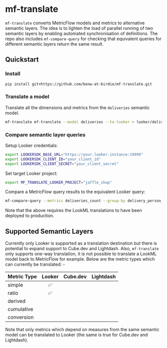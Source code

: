 # mf-translate

`mf-translate` converts MetricFlow models and metrics to alternative semantic layers. The idea is to lighten the load of parallel running of two semantic layers by enabling automated synchronisation of definitions. The repo also includes `mf-compare-query` for checking that equivalent queries for different semantic layers return the same result.

## Quickstart

### Install
```sh
pip install git+https://github.com/benw-at-birdie/mf-translate.git
```

### Translate a model
Translate all the dimensions and metrics from the `deliveries` semantic model.
```bash
mf-translate mf-translate --model deliveries --to-looker > looker/deliveries_base.view.lkml
```

### Compare semantic layer queries
Setup Looker credentials:
```bash
export LOOKERSDK_BASE_URL="https://your.looker.instance:19999"
export LOOKERSDK_CLIENT_ID="your_client_id"
export LOOKERSDK_CLIENT_SECRET="your_client_secret"
```

Set target Looker project:
```bash
export MF_TRANSLATE_LOOKER_PROJECT="jaffle_shop"
```

Compare a MetricFlow query results to the equivalent Looker query:
```bash
mf-compare-query --metrics deliveries_count --group-by delivery_person_id__full_name --to-looker
```
Note that the above requires the LookML translations to have been deployed to production.

## Supported Semantic Layers
Currently only Looker is supported as a translation destination but there is potential to expand support to Cube.dev and Lightdash. Also, `mf-translate` only supports one-way translation, it is not possible to translate a LookML model back to MetricFlow for example. Below are the metric types which can currently be translated: -

| Metric Type | Looker | Cube.dev | Lightdash |
|-------------|:------:|:--------:|:---------:|
| simple      | ✅     |          |           |
| ratio       | ✅     |          |           |
| derived     |        |          |           |
| cumulative  |        |          |           |
| conversion  |        |          |           |

Note that only metrics which depend on measures from the same semantic model can be translated to Looker (the same is true for Cube.dev and Lightdash).


